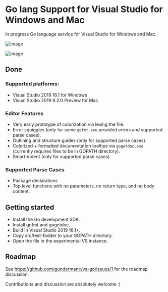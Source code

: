 ﻿# Go lang Support for Visual Studio for Windows and Mac
In progress Go language service for Visual Studio for Windows and Mac.

![image](https://user-images.githubusercontent.com/5387680/60867836-91a88f00-a1e0-11e9-9dfe-49d95c269a0c.png)

![image](https://user-images.githubusercontent.com/5387680/60389194-5e446280-9a72-11e9-9269-dfcaaf349514.png)

## Done

### Supported platforms:

- Visual Studio 2019 16.1 for Windows
- Visual Studio 2019 8.2.0 Preview for Mac

### Editor Features
- Very early prototype of colorization via lexing the file.
- Error squiggles (only for some `gofmt.exe` provided errors and supported parse cases).
- Outlining and structure guides (only for supported parse cases).
- Colorized + formatted documentation tooltips via `gogetdoc.exe` (currently requires files to be in GOPATH directory).
- Smart-indent (only for supported parse cases).

### Supported Parse Cases

- Package declarations
- Top level functions with no parameters, no return type, and no body content.

## Getting started
- Install the Go development SDK.
- Install gofmt and gogetdoc.
- Build in Visual Studio 2019 16.1+.
- Copy src/test-fodder to your GOPATH directory.
- Open the file in the experimental VS instance.

## Roadmap

See https://github.com/gundermanc/vs-go/issues/1 for the roadmap discussion.

Contributions and discussion are absolutely welcome :)
